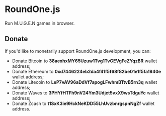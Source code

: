 # RoundOne.js

Run M.U.G.E.N games in browser.

## Donate
  
If you'd like to monetarily support RoundOne.js development, you can:

* Donate Bitcoin to **38aexhxMY65Uzuw1Tvg1TvGEVgFeZYqzBR** wallet address;
* Donate Ethereum to **0xd7446224eb2da4f41f5f68f82be01e1f5fa1940e** wallet address;
* Donate Litecoin to **LeP7vAV96aDdVf7apogLFwhmBTtvB5rn3q** wallet address;
* Donate Waves to **3PHYfHTFh9nV24Ym3Udjct5vxX9wsTdguYc** wallet address;
* Donate Zcash to **t1SxK3ie9HckNeKDD55LhUvzbnrgspnNgZf** wallet address.
